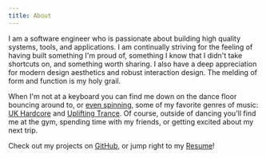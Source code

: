 ```yaml
---
title: About
---
```


I am a software engineer who is passionate about building high quality systems,
tools, and applications. I am continually striving for the feeling of having
built something I'm proud of, something I know that I didn't take shortcuts on,
and something worth sharing. I also have a deep appreciation for modern design
aesthetics and robust interaction design. The melding of form and function is
my holy grail.

When I'm not at a keyboard you can find me down on the dance floor bouncing
around to, or [even spinning](https://soundcloud.com/evanpurkhiser), some of my
favorite genres of music: [UK Hardcore](https://www.youtube.com/watch?v=f74_RDPnaOE)
and [Uplifting Trance](https://soundcloud.com/oriuplift/tracks). Of
course, outside of dancing you'll find me at the gym, spending time with my
friends, or getting excited about my next trip.

Check out my projects on [GitHub](https://github.com/EvanPurkhiser), or jump right to my
[Resume](http://nbviewer.jupyter.org/github/EvanPurkhiser/resume/blob/master/resume.pdf)!
